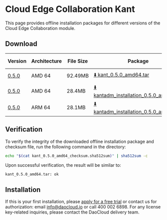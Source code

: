 # Cloud Edge Collaboration Kant

This page provides offline installation packages for different versions of the Cloud Edge Collaboration module.

## Download

| Version     | Architecture | File Size | Package      | Checksum File | Update Date |
|-------------| ----- |-----------|---------------| ---------- |-----------|
| [0.5.0](../../kant/intro/release-notes.md) | AMD 64 | 92.49MB | [:arrow_down: kant_0.5.0_amd64.tar](https://qiniu-download-public.daocloud.io/DaoCloud_Enterprise/kant_0.5.0_amd64.tar) | [:arrow_down: kant_0.5.0_amd64_checksum.sha512sum](https://qiniu-download-public.daocloud.io/DaoCloud_Enterprise/kant_0.5.0_amd64_checksum.sha512sum) | 2023-10-27 |
| [0.5.0](../../kant/intro/release-notes.md) | AMD 64 | 28.4MB  | [:arrow_down: kantadm_installation_0.5.0_amd64.tar](https://qiniu-download-public.daocloud.io/DaoCloud_Enterprise/kantadm_installation_0.5.0_amd64.tar) | [:arrow_down: kantadm_installation_0.5.0_amd64_checksum.sha512sum](https://qiniu-download-public.daocloud.io/DaoCloud_Enterprise/kantadm_installation_0.5.0_amd64_checksum.sha512sum) | 2023-10-27 |
| [0.5.0](../../kant/intro/release-notes.md) | ARM 64 | 28.1MB  | [:arrow_down: kantadm_installation_0.5.0_arm64.tar](https://qiniu-download-public.daocloud.io/DaoCloud_Enterprise/kantadm_installation_0.5.0_arm64.tar) | [:arrow_down: kantadm_installation_0.5.0_arm64_checksum.sha512sum](https://qiniu-download-public.daocloud.io/DaoCloud_Enterprise/kantadm_installation_0.5.0_arm64_checksum.sha512sum) | 2023-10-27 |

## Verification

To verify the integrity of the downloaded offline installation package and checksum file,
 run the following command in the directory:

```sh
echo "$(cat kant_0.5.0_amd64_checksum.sha512sum)" | sha512sum -c
```

Upon successful verification, the result will be similar to:

```none
kant_0.5.0_amd64.tar: ok
```

## Installation

If this is your first installation, please [apply for a free trial](../../dce/license0.md) or contact us for authorization: email info@daocloud.io or call 400 002 6898.
For any license key-related inquiries, please contact the DaoCloud delivery team.
